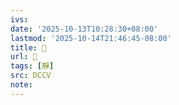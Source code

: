 ```yaml
---
ivs:
date: '2025-10-13T10:28:30+08:00'
lastmod: '2025-10-14T21:46:45-08:00'
title: 􂒷
url: 􂒷
tags: [靜]
src: DCCV
note:
---
```

